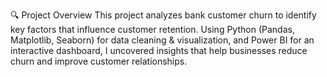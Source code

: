 🔍 Project Overview
This project analyzes bank customer churn to identify key factors that influence customer retention. 
Using Python (Pandas, Matplotlib, Seaborn) for data cleaning & visualization, and Power BI for an interactive dashboard,
I uncovered insights that help businesses reduce churn and improve customer relationships.
